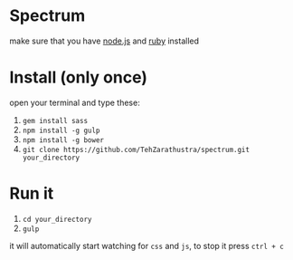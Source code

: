# Spectrum
make sure that you have [node.js](https://nodejs.org/en/) and [ruby](https://www.ruby-lang.org/en/downloads/) installed

# Install (only once)
open your terminal and type these:

1. `gem install sass`
2. `npm install -g gulp`
3. `npm install -g bower`
4. `git clone https://github.com/TehZarathustra/spectrum.git your_directory`

# Run it
1. `cd your_directory`
2. `gulp`

it will automatically start watching for `css` and `js`, to stop it press `ctrl + c`
